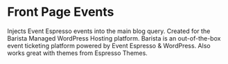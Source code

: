 # Front Page Events
Injects Event Espresso events into the main blog query. Created for the Barista Managed WordPress Hosting platform. Barista is an out-of-the-box event ticketing platform powered by Event Espresso & WordPress. Also works great with themes from Espresso Themes.
